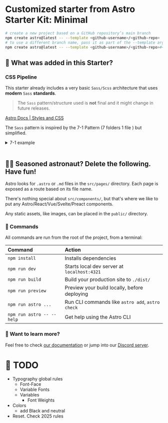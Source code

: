 # Customized starter from Astro Starter Kit: Minimal

```sh
# create a new project based on a GitHub repository’s main branch
npm create astro@latest -- --template <github-username>/<github-repo>
# to use a different branch name, pass it as part of the --template argument
npm create astro@latest -- --template <github-username>/<github-repo>#<branch>.
```


## 🚀 What was added in this Starter?

### CSS Pipeline

This starter already includes a very basic `Sass/Scss` architecture that uses **modern** `Sass` **standards**. 

> The `Sass` pattern/structure used is **not** final and it might change in future releases.

[Astro Docs |  Styles and CSS](https://docs.astro.build/en/guides/styling/)

The `Sass` pattern is inspired by the 7-1 Pattern (7 folders 1 file ) but simplified.

<details>
<summary>7-1 example</summary>

```css
styles/
|
|–– abstracts/
|   |– _functions.scss    # Sass Functions
|   |– _mixins.scss       # Sass Mixins
|   |– _placeholders.scss # Sass Placeholders
|
|–– core/
|   |– _reset.scss        # Reset/normalize
|   |– _variables.scss    # Sass Variables
|   |– _typography.scss   # Typography rules
|   …                     # Etc.
|
|–– components/
|   |– _buttons.scss      # Buttons
|   |– _carousel.scss     # Carousel
|   |– _cover.scss        # Cover
|   |– _dropdown.scss     # Dropdown
|   …                     # Etc.
|
|–– layout/
|   |– _navigation.scss   # Navigation
|   |– _grid.scss         # Grid system
|   |– _header.scss       # Header
|   |– _footer.scss       # Footer
|   |– _sidebar.scss      # Sidebar
|   |– _forms.scss        # Forms
|   …                     # Etc.
|
|–– pages/
|   |– _home.scss         # Home specific styles
|   |– _contact.scss      # Contact specific styles
|   …                     # Etc.
|
|–– themes/
|   |– _theme.scss        # Default theme
|   |– _admin.scss        # Admin theme
|   …                     # Etc.
|
|–– vendors/
|   |– _bootstrap.scss    # Bootstrap
|   |– _jquery-ui.scss    # jQuery UI
|   …                     # Etc.
|
|– main.scss              # Main Sass file
```

</details>
</br>


## 🧑‍🚀 **Seasoned astronaut?** Delete the following. Have fun!

Astro looks for `.astro` or `.md` files in the `src/pages/` directory. Each page is exposed as a route based on its file name.

There's nothing special about `src/components/`, but that's where we like to put any Astro/React/Vue/Svelte/Preact components.

Any static assets, like images, can be placed in the `public/` directory.

### 🧞 Commands

All commands are run from the root of the project, from a terminal:

| Command                   | Action                                           |
| :------------------------ | :----------------------------------------------- |
| `npm install`             | Installs dependencies                            |
| `npm run dev`             | Starts local dev server at `localhost:4321`      |
| `npm run build`           | Build your production site to `./dist/`          |
| `npm run preview`         | Preview your build locally, before deploying     |
| `npm run astro ...`       | Run CLI commands like `astro add`, `astro check` |
| `npm run astro -- --help` | Get help using the Astro CLI                     |

### 👀 Want to learn more?

Feel free to check [our documentation](https://docs.astro.build) or jump into our [Discord server](https://astro.build/chat).

# 👀 TODO
- Typography global rules
    - Font-Face
    - Variable Fonts
    - Variables
        - Font Weights
- Colors
    - add Black and neutral
- Reset. Check 2025 rules